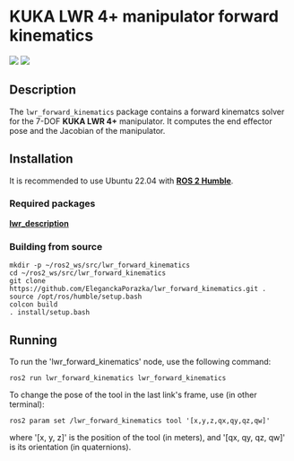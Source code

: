 # KUKA LWR 4+ manipulator forward kinematics

<img src="https://img.shields.io/badge/ros--version-humble-green"/>  <img src="https://img.shields.io/badge/platform%20-Ubuntu%2022.04-orange"/>

## Description

The `lwr_forward_kinematics` package contains a forward kinematcs solver for the 7-DOF **KUKA LWR 4+** manipulator. It computes the end effector pose and the Jacobian of the manipulator.

## Installation

It is recommended to use Ubuntu 22.04 with [**ROS 2 Humble**](https://docs.ros.org/en/humble/index.html).

### Required packages

[**lwr_description**](https://github.com/EleganckaPorazka/kuka_lwr4plus_urdf.git)

### Building from source

```
mkdir -p ~/ros2_ws/src/lwr_forward_kinematics
cd ~/ros2_ws/src/lwr_forward_kinematics
git clone https://github.com/EleganckaPorazka/lwr_forward_kinematics.git .
source /opt/ros/humble/setup.bash
colcon build
. install/setup.bash
```

## Running

To run the 'lwr_forward_kinematics' node, use the following command:
```
ros2 run lwr_forward_kinematics lwr_forward_kinematics 
```

To change the pose of the tool in the last link's frame, use (in other terminal):
```
ros2 param set /lwr_forward_kinematics tool '[x,y,z,qx,qy,qz,qw]'
```
where '[x, y, z]' is the position of the tool (in meters), and '[qx, qy, qz, qw]' is its orientation (in quaternions).
